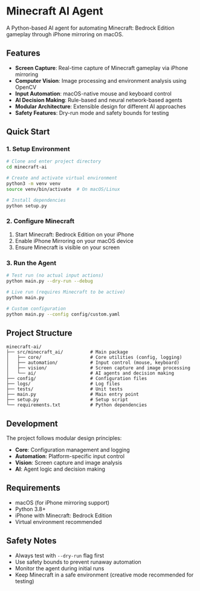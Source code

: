 # Minecraft AI Agent

A Python-based AI agent for automating Minecraft: Bedrock Edition gameplay through iPhone mirroring on macOS.

## Features

- **Screen Capture**: Real-time capture of Minecraft gameplay via iPhone mirroring
- **Computer Vision**: Image processing and environment analysis using OpenCV
- **Input Automation**: macOS-native mouse and keyboard control
- **AI Decision Making**: Rule-based and neural network-based agents
- **Modular Architecture**: Extensible design for different AI approaches
- **Safety Features**: Dry-run mode and safety bounds for testing

## Quick Start

### 1. Setup Environment

```bash
# Clone and enter project directory
cd minecraft-ai

# Create and activate virtual environment
python3 -m venv venv
source venv/bin/activate  # On macOS/Linux

# Install dependencies
python setup.py
```

### 2. Configure Minecraft

1. Start Minecraft: Bedrock Edition on your iPhone
2. Enable iPhone Mirroring on your macOS device
3. Ensure Minecraft is visible on your screen

### 3. Run the Agent

```bash
# Test run (no actual input actions)
python main.py --dry-run --debug

# Live run (requires Minecraft to be active)
python main.py

# Custom configuration
python main.py --config config/custom.yaml
```

## Project Structure

```
minecraft-ai/
├── src/minecraft_ai/          # Main package
│   ├── core/                  # Core utilities (config, logging)
│   ├── automation/            # Input control (mouse, keyboard)
│   ├── vision/                # Screen capture and image processing
│   └── ai/                    # AI agents and decision making
├── config/                    # Configuration files
├── logs/                      # Log files
├── tests/                     # Unit tests
├── main.py                    # Main entry point
├── setup.py                   # Setup script
└── requirements.txt           # Python dependencies
```

## Development

The project follows modular design principles:

- **Core**: Configuration management and logging
- **Automation**: Platform-specific input control
- **Vision**: Screen capture and image analysis
- **AI**: Agent logic and decision making

## Requirements

- macOS (for iPhone mirroring support)
- Python 3.8+
- iPhone with Minecraft: Bedrock Edition
- Virtual environment recommended

## Safety Notes

- Always test with `--dry-run` flag first
- Use safety bounds to prevent runaway automation
- Monitor the agent during initial runs
- Keep Minecraft in a safe environment (creative mode recommended for testing)